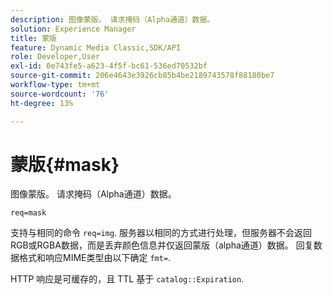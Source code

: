 ```yaml
---
description: 图像蒙版。 请求掩码（Alpha通道）数据。
solution: Experience Manager
title: 蒙版
feature: Dynamic Media Classic,SDK/API
role: Developer,User
exl-id: 0e743fe5-a623-4f5f-bc61-536ed70532bf
source-git-commit: 206e4643e3926cb85b4be2189743578f88180be7
workflow-type: tm+mt
source-wordcount: '76'
ht-degree: 13%

---
```


# 蒙版{#mask}

图像蒙版。 请求掩码（Alpha通道）数据。

`req=mask`

支持与相同的命令 `req=img`. 服务器以相同的方式进行处理，但服务器不会返回RGB或RGBA数据，而是丢弃颜色信息并仅返回蒙版（alpha通道）数据。 回复数据格式和响应MIME类型由以下确定 `fmt=`.

HTTP 响应是可缓存的，且 TTL 基于 `catalog::Expiration`.

